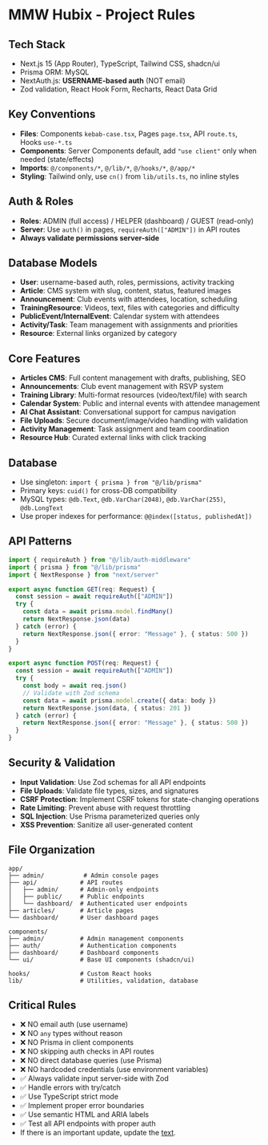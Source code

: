 # MMW Hubix - Project Rules

## Tech Stack
- Next.js 15 (App Router), TypeScript, Tailwind CSS, shadcn/ui
- Prisma ORM: MySQL
- NextAuth.js: **USERNAME-based auth** (NOT email)
- Zod validation, React Hook Form, Recharts, React Data Grid

## Key Conventions
- **Files**: Components `kebab-case.tsx`, Pages `page.tsx`, API `route.ts`, Hooks `use-*.ts`
- **Components**: Server Components default, add `"use client"` only when needed (state/effects)
- **Imports**: `@/components/*`, `@/lib/*`, `@/hooks/*`, `@/app/*`
- **Styling**: Tailwind only, use `cn()` from `lib/utils.ts`, no inline styles

## Auth & Roles
- **Roles**: ADMIN (full access) / HELPER (dashboard) / GUEST (read-only)
- **Server**: Use `auth()` in pages, `requireAuth(["ADMIN"])` in API routes
- **Always validate permissions server-side**

## Database Models
- **User**: username-based auth, roles, permissions, activity tracking
- **Article**: CMS system with slug, content, status, featured images
- **Announcement**: Club events with attendees, location, scheduling
- **TrainingResource**: Videos, text, files with categories and difficulty
- **PublicEvent/InternalEvent**: Calendar system with attendees
- **Activity/Task**: Team management with assignments and priorities
- **Resource**: External links organized by category

## Core Features
- **Articles CMS**: Full content management with drafts, publishing, SEO
- **Announcements**: Club event management with RSVP system
- **Training Library**: Multi-format resources (video/text/file) with search
- **Calendar System**: Public and internal events with attendee management
- **AI Chat Assistant**: Conversational support for campus navigation
- **File Uploads**: Secure document/image/video handling with validation
- **Activity Management**: Task assignment and team coordination
- **Resource Hub**: Curated external links with click tracking

## Database
- Use singleton: `import { prisma } from "@/lib/prisma"`
- Primary keys: `cuid()` for cross-DB compatibility
- MySQL types: `@db.Text`, `@db.VarChar(2048)`, `@db.VarChar(255)`, `@db.LongText`
- Use proper indexes for performance: `@@index([status, publishedAt])`

## API Patterns
```typescript
import { requireAuth } from "@/lib/auth-middleware"
import { prisma } from "@/lib/prisma"
import { NextResponse } from "next/server"

export async function GET(req: Request) {
  const session = await requireAuth(["ADMIN"])
  try {
    const data = await prisma.model.findMany()
    return NextResponse.json(data)
  } catch (error) {
    return NextResponse.json({ error: "Message" }, { status: 500 })
  }
}

export async function POST(req: Request) {
  const session = await requireAuth(["ADMIN"])
  try {
    const body = await req.json()
    // Validate with Zod schema
    const data = await prisma.model.create({ data: body })
    return NextResponse.json(data, { status: 201 })
  } catch (error) {
    return NextResponse.json({ error: "Message" }, { status: 500 })
  }
}
```

## Security & Validation
- **Input Validation**: Use Zod schemas for all API endpoints
- **File Uploads**: Validate file types, sizes, and signatures
- **CSRF Protection**: Implement CSRF tokens for state-changing operations
- **Rate Limiting**: Prevent abuse with request throttling
- **SQL Injection**: Use Prisma parameterized queries only
- **XSS Prevention**: Sanitize all user-generated content

## File Organization
```
app/
├── admin/           # Admin console pages
├── api/            # API routes
│   ├── admin/      # Admin-only endpoints
│   ├── public/     # Public endpoints
│   └── dashboard/  # Authenticated user endpoints
├── articles/       # Article pages
└── dashboard/      # User dashboard pages

components/
├── admin/          # Admin management components
├── auth/           # Authentication components
├── dashboard/      # Dashboard components
└── ui/             # Base UI components (shadcn/ui)

hooks/              # Custom React hooks
lib/                # Utilities, validation, database
```

## Critical Rules
- ❌ NO email auth (use username)
- ❌ NO `any` types without reason
- ❌ NO Prisma in client components
- ❌ NO skipping auth checks in API routes
- ❌ NO direct database queries (use Prisma)
- ❌ NO hardcoded credentials (use environment variables)
- ✅ Always validate input server-side with Zod
- ✅ Handle errors with try/catch
- ✅ Use TypeScript strict mode
- ✅ Implement proper error boundaries
- ✅ Use semantic HTML and ARIA labels
- ✅ Test all API endpoints with proper auth
- If there is an important update, update the [text](../../README.md).